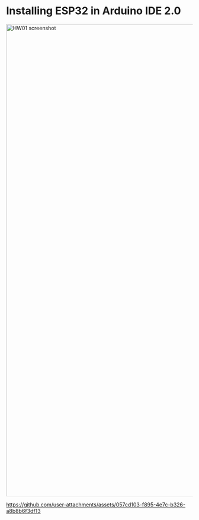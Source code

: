 # Installing ESP32 in Arduino IDE 2.0
<img width="1277" alt="HW01 screenshot" src="https://github.com/user-attachments/assets/f8670032-2651-4ff3-9331-246497c7112f" />


https://github.com/user-attachments/assets/057cd103-f895-4e7c-b326-a8b8b6f3df13

